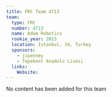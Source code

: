 ```yaml
---
title: FRC Team 4713
team:
  type: FRC
  number: 4713
  name: Adom Robotics
  rookie_year: 2013
  location: Istanbul, 34, Turkey
  sponsors:
    - jcpenney
    - Tepekent Anadolu Lisesi
  links:
    Website: 
---
```

No content has been added for this team